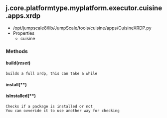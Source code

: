 <!-- toc -->
## j.core.platformtype.myplatform.executor.cuisine.apps.xrdp

- /opt/jumpscale8/lib/JumpScale/tools/cuisine/apps/CuisineXRDP.py
- Properties
    - cuisine

### Methods

#### build(*reset*) 

```
builds a full xrdp, this can take a while

```

#### install(**) 

#### isInstalled(**) 

```
Checks if a package is installed or not
You can ovveride it to use another way for checking

```

